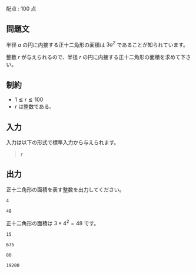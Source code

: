 配点 : $100$ 点

## 問題文

半径 $a$ の円に内接する正十二角形の面積は $3a^2$ であることが知られています。

整数 $r$ が与えられるので、半径 $r$ の円に内接する正十二角形の面積を求めて下さい。

## 制約

- $1 \leqq r \leqq 100$
- $r$ は整数である。

## 入力

入力は以下の形式で標準入力から与えられます。

> $r$

## 出力

正十二角形の面積を表す整数を出力してください。

```input1
4
```

```output1
48
```

正十二角形の面積は $3 \times 4^2 = 48$ です。

```input2
15
```

```output2
675
```

```input3
80
```

```output3
19200
```